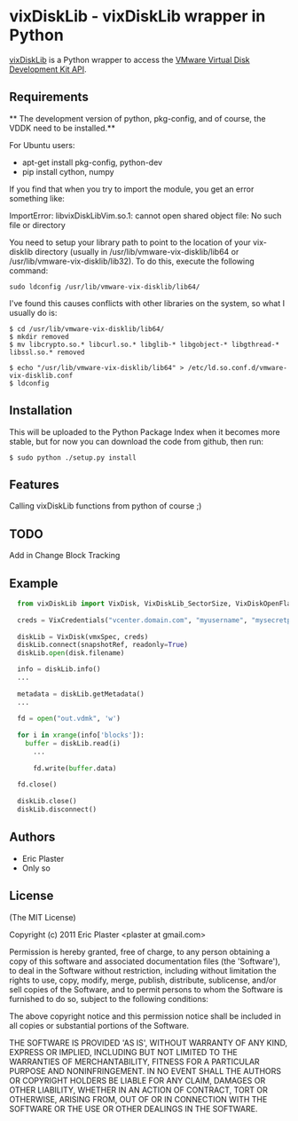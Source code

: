 
# vixDiskLib - vixDiskLib wrapper in Python

  [vixDiskLib](http://xuru.github.com/vixDiskLib) is a Python wrapper to access the [VMware Virtual Disk Development Kit API](http://communities.vmware.com/community/developer/forums/vddk).

## Requirements

** The development version of python, pkg-config, and of course, the VDDK need to be installed.**

For Ubuntu users:

* apt-get install pkg-config, python-dev
* pip install cython, numpy

If you find that when you try to import the module, you get an error something like:

ImportError: libvixDiskLibVim.so.1: cannot open shared object file: No such file or directory

You need to setup your library path to point to the location of your vix-disklib directory (usually in /usr/lib/vmware-vix-disklib/lib64 or /usr/lib/vmware-vix-disklib/lib32).  To do this, execute the following command:

```
sudo ldconfig /usr/lib/vmware-vix-disklib/lib64/
```
  
I've found this causes conflicts with other libraries on the system, so what I usually do is:

```
$ cd /usr/lib/vmware-vix-disklib/lib64/
$ mkdir removed
$ mv libcrypto.so.* libcurl.so.* libglib-* libgobject-* libgthread-* libssl.so.* removed

$ echo "/usr/lib/vmware-vix-disklib/lib64" > /etc/ld.so.conf.d/vmware-vix-disklib.conf
$ ldconfig
```

## Installation

This will be uploaded to the Python Package Index when it becomes more stable, but for now you can download the code from github, then run:

```
$ sudo python ./setup.py install
```

## Features

Calling vixDiskLib functions from python of course ;)

## TODO

Add in Change Block Tracking
    
## Example

```python
  from vixDiskLib import VixDisk, VixDiskLib_SectorSize, VixDiskOpenFlags, VixCredentials
    
  creds = VixCredentials("vcenter.domain.com", "myusername", "mysecretpassword")
    
  diskLib = VixDisk(vmxSpec, creds)
  diskLib.connect(snapshotRef, readonly=True)
  diskLib.open(disk.filename)

  info = diskLib.info()
  ...
    
  metadata = diskLib.getMetadata()
  ...
    
  fd = open("out.vdmk", 'w')
    
  for i in xrange(info['blocks']):
    buffer = diskLib.read(i)
      ...
        
      fd.write(buffer.data)
    
  fd.close()
    
  diskLib.close()
  diskLib.disconnect()
```

## Authors

* Eric Plaster
* Only so


## License 

(The MIT License)

Copyright (c) 2011 Eric Plaster &lt;plaster at gmail.com&gt;

Permission is hereby granted, free of charge, to any person obtaining
a copy of this software and associated documentation files (the
'Software'), to deal in the Software without restriction, including
without limitation the rights to use, copy, modify, merge, publish,
distribute, sublicense, and/or sell copies of the Software, and to
permit persons to whom the Software is furnished to do so, subject to
the following conditions:

The above copyright notice and this permission notice shall be
included in all copies or substantial portions of the Software.

THE SOFTWARE IS PROVIDED 'AS IS', WITHOUT WARRANTY OF ANY KIND,
EXPRESS OR IMPLIED, INCLUDING BUT NOT LIMITED TO THE WARRANTIES OF
MERCHANTABILITY, FITNESS FOR A PARTICULAR PURPOSE AND NONINFRINGEMENT.
IN NO EVENT SHALL THE AUTHORS OR COPYRIGHT HOLDERS BE LIABLE FOR ANY
CLAIM, DAMAGES OR OTHER LIABILITY, WHETHER IN AN ACTION OF CONTRACT,
TORT OR OTHERWISE, ARISING FROM, OUT OF OR IN CONNECTION WITH THE
SOFTWARE OR THE USE OR OTHER DEALINGS IN THE SOFTWARE.
